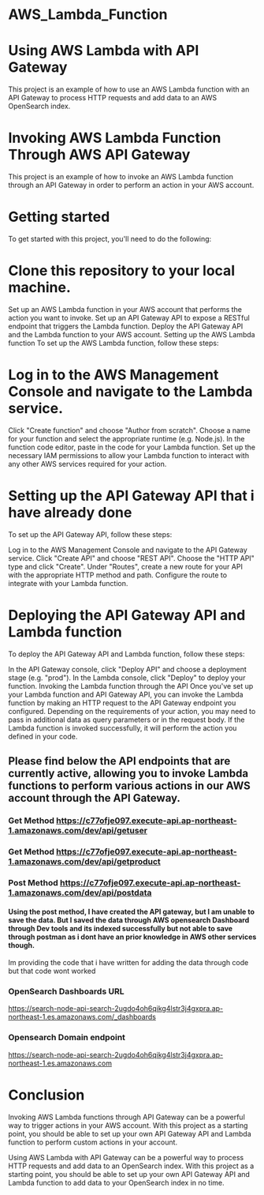 # AWS_Lambda_Function

# Using AWS Lambda with API Gateway
This project is an example of how to use an AWS Lambda function with an API Gateway to process HTTP requests and add data to an AWS OpenSearch index.

# Invoking AWS Lambda Function Through AWS API Gateway
This project is an example of how to invoke an AWS Lambda function through an API Gateway in order to perform an action in your AWS account.

# Getting started
To get started with this project, you'll need to do the following:

# Clone this repository to your local machine.
Set up an AWS Lambda function in your AWS account that performs the action you want to invoke.
Set up an API Gateway API to expose a RESTful endpoint that triggers the Lambda function.
Deploy the API Gateway API and the Lambda function to your AWS account.
Setting up the AWS Lambda function
To set up the AWS Lambda function, follow these steps:

# Log in to the AWS Management Console and navigate to the Lambda service.
Click "Create function" and choose "Author from scratch".
Choose a name for your function and select the appropriate runtime (e.g. Node.js).
In the function code editor, paste in the code for your Lambda function.
Set up the necessary IAM permissions to allow your Lambda function to interact with any other AWS services required for your action.

# Setting up the API Gateway API that i have already done 

To set up the API Gateway API, follow these steps:

Log in to the AWS Management Console and navigate to the API Gateway service.
Click "Create API" and choose "REST API".
Choose the "HTTP API" type and click "Create".
Under "Routes", create a new route for your API with the appropriate HTTP method and path.
Configure the route to integrate with your Lambda function.

# Deploying the API Gateway API and Lambda function
To deploy the API Gateway API and Lambda function, follow these steps:

In the API Gateway console, click "Deploy API" and choose a deployment stage (e.g. "prod").
In the Lambda console, click "Deploy" to deploy your function.
Invoking the Lambda function through the API
Once you've set up your Lambda function and API Gateway API, you can invoke the Lambda function by making an HTTP request to the API Gateway endpoint you configured. Depending on the requirements of your action, you may need to pass in additional data as query parameters or in the request body. If the Lambda function is invoked successfully, it will perform the action you defined in your code.


## Please find below the API endpoints that are currently active, allowing you to invoke Lambda functions to perform various actions in our AWS account through the API Gateway.

### Get Method https://c77ofje097.execute-api.ap-northeast-1.amazonaws.com/dev/api/getuser
### Get Method https://c77ofje097.execute-api.ap-northeast-1.amazonaws.com/dev/api/getproduct
### Post Method https://c77ofje097.execute-api.ap-northeast-1.amazonaws.com/dev/api/postdata


#### Using the post method, I have created the API gateway, but I am unable to save the data. But I saved the data through AWS opensearch Dashboard through Dev tools and its indexed successfully but not able to save through postman as i dont have an prior knowledge in AWS other services though. 




Im providing the code that i have written for adding the data through code but that code wont worked 

### OpenSearch Dashboards URL
https://search-node-api-search-2ugdo4oh6qikg4lstr3j4gxpra.ap-northeast-1.es.amazonaws.com/_dashboards
### Opensearch Domain endpoint
https://search-node-api-search-2ugdo4oh6qikg4lstr3j4gxpra.ap-northeast-1.es.amazonaws.com


# Conclusion
Invoking AWS Lambda functions through API Gateway can be a powerful way to trigger actions in your AWS account. With this project as a starting point, you should be able to set up your own API Gateway API and Lambda function to perform custom actions in your account.

Using AWS Lambda with API Gateway can be a powerful way to process HTTP requests and add data to an OpenSearch index. With this project as a starting point, you should be able to set up your own API Gateway API and Lambda function to add data to your OpenSearch index in no time.
